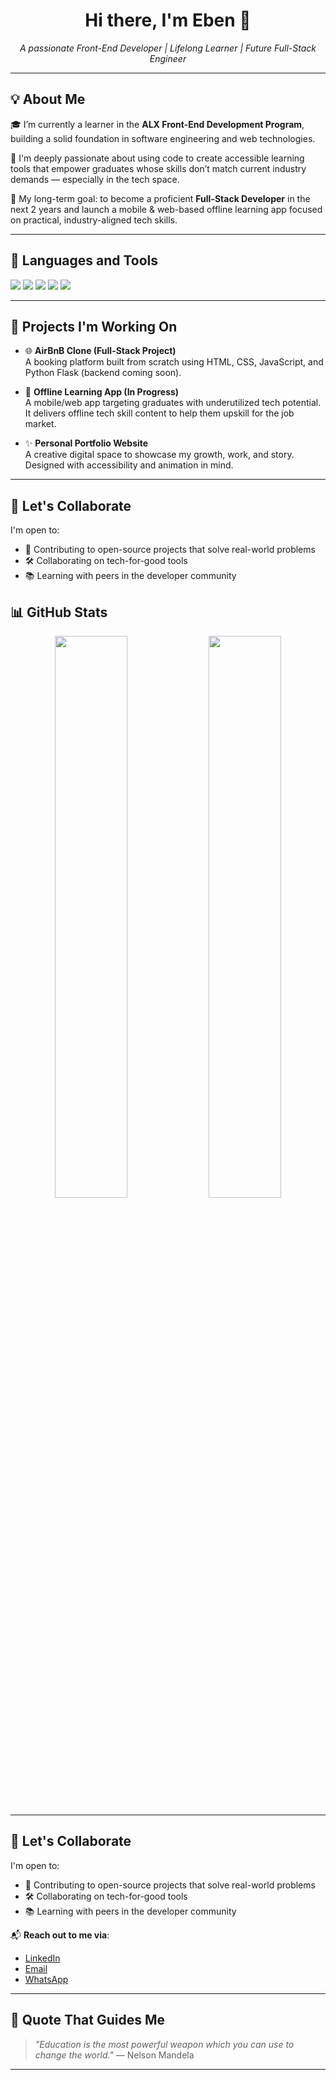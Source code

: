 <h1 align="center">Hi there, I'm Eben 👋</h1>

<p align="center">
  <i>A passionate Front-End Developer | Lifelong Learner | Future Full-Stack Engineer</i>
</p>

---

## 💡 About Me

🎓 I’m currently a learner in the <strong>ALX Front-End Development Program</strong>, building a solid foundation in software engineering and web technologies.  

🌱 I'm deeply passionate about using code to create accessible learning tools that empower graduates whose skills don’t match current industry demands — especially in the tech space.  

🚀 My long-term goal: to become a proficient <strong>Full-Stack Developer</strong> in the next 2 years and launch a mobile & web-based offline learning app focused on practical, industry-aligned tech skills.

---

## 🧰 Languages and Tools

<p>
  <img src="https://img.shields.io/badge/HTML5-E34F26?style=for-the-badge&logo=html5&logoColor=white"/>
  <img src="https://img.shields.io/badge/CSS3-1572B6?style=for-the-badge&logo=css3&logoColor=white"/>
  <img src="https://img.shields.io/badge/JavaScript-F7DF1E?style=for-the-badge&logo=javascript&logoColor=black"/>
  <img src="https://img.shields.io/badge/Figma-FF7262?style=for-the-badge&logo=figma&logoColor=white"/>
  <img src="https://img.shields.io/badge/Git-F05032?style=for-the-badge&logo=git&logoColor=white"/>
</p>

---

## 🔨 Projects I'm Working On

- 🌐 **AirBnB Clone (Full-Stack Project)**  
  A booking platform built from scratch using HTML, CSS, JavaScript, and Python Flask (backend coming soon).

- 📱 **Offline Learning App (In Progress)**  
  A mobile/web app targeting graduates with underutilized tech potential. It delivers offline tech skill content to help them upskill for the job market.

- ✨ **Personal Portfolio Website**  
  A creative digital space to showcase my growth, work, and story. Designed with accessibility and animation in mind.

---


## 🤝 Let's Collaborate

I'm open to:

- 🎯 Contributing to open-source projects that solve real-world problems
- 🛠 Collaborating on tech-for-good tools
- 📚 Learning with peers in the developer community

## 📊 GitHub Stats

<p align="center">
  <img src="https://github-readme-stats.vercel.app/api?username=your-github-username&show_icons=true&theme=radical" width="48%"/>
  <img src="https://github-readme-streak-stats.herokuapp.com/?user=your-github-username&theme=radical" width="48%"/>
</p>

---

## 🤝 Let's Collaborate

I'm open to:

- 🎯 Contributing to open-source projects that solve real-world problems
- 🛠 Collaborating on tech-for-good tools
- 📚 Learning with peers in the developer community

📬 **Reach out to me via**:  
- [LinkedIn](www.linkedin.com/in/ebenezer-attipoe)   
- [Email](mailto:ebenezerattipoe89@gmail.com)
- [WhatsApp](https://wa.me/+233534577480)
---



## 🌱 Quote That Guides Me

> *"Education is the most powerful weapon which you can use to change the world."* — Nelson Mandela

---



<!--
**geniuses1264/geniuses1264** is a ✨ _special_ ✨ repository because its `README.md` (this file) appears on your GitHub profile.

Here are some ideas to get you started:

- 🔭 I’m currently working on ...
- 🌱 I’m currently learning ...
- 👯 I’m looking to collaborate on ...
- 🤔 I’m looking for help with ...
- 💬 Ask me about ...
- 📫 How to reach me: ...
- 😄 Pronouns: ...
- ⚡ Fun fact: ...
-->

